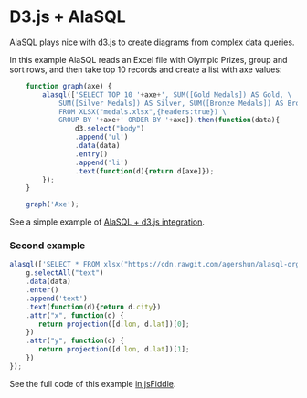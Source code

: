 # D3.js + AlaSQL

AlaSQL plays nice with d3.js to create diagrams from complex data queries. 

In this example AlaSQL reads an Excel file with Olympic Prizes, group and sort rows, and then
take top 10 records and create a list with axe values:

```js
    function graph(axe) {
        alasql(['SELECT TOP 10 '+axe+', SUM([Gold Medals]) AS Gold, \
            SUM([Silver Medals]) AS Silver, SUM([Bronze Medals]) AS Bronze \
            FROM XLSX("medals.xlsx",{headers:true}) \
            GROUP BY '+axe+' ORDER BY '+axe]).then(function(data){
	            d3.select("body")
	            .append('ul')
	            .data(data)
	            .entry()
	            .append('li')
	            .text(function(d){return d[axe]});
        });
    }

    graph('Axe');

```

See a simple example of [AlaSQL + d3.js integration](http://alasql.org/demo/005d3/).




### Second example

```js
alasql(['SELECT * FROM xlsx("https://cdn.rawgit.com/agershun/alasql-org/gh-pages/demo/014map/cities.xlsx")']).then(function(data){
	g.selectAll("text")
	.data(data)
	.enter()
	.append('text')
	.text(function(d){return d.city})
	.attr("x", function(d) {
	   return projection([d.lon, d.lat])[0];
	})
	.attr("y", function(d) {
	   return projection([d.lon, d.lat])[1];
	})
});

```

See the full code of this example [in jsFiddle](http://jsfiddle.net/agershun/LcqjLun6/2/).